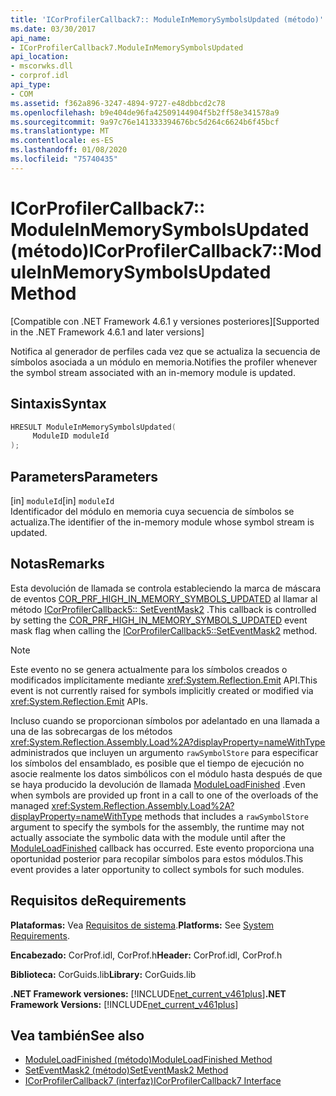 ```yaml
---
title: 'ICorProfilerCallback7:: ModuleInMemorySymbolsUpdated (método)'
ms.date: 03/30/2017
api_name:
- ICorProfilerCallback7.ModuleInMemorySymbolsUpdated
api_location:
- mscorwks.dll
- corprof.idl
api_type:
- COM
ms.assetid: f362a896-3247-4894-9727-e48dbbcd2c78
ms.openlocfilehash: b9e404de96fa42509144904f5b2ff58e341578a9
ms.sourcegitcommit: 9a97c76e141333394676bc5d264c6624b6f45bcf
ms.translationtype: MT
ms.contentlocale: es-ES
ms.lasthandoff: 01/08/2020
ms.locfileid: "75740435"
---
```

# <a name="icorprofilercallback7moduleinmemorysymbolsupdated-method"></a><span data-ttu-id="f9583-102">ICorProfilerCallback7:: ModuleInMemorySymbolsUpdated (método)</span><span class="sxs-lookup"><span data-stu-id="f9583-102">ICorProfilerCallback7::ModuleInMemorySymbolsUpdated Method</span></span>
<span data-ttu-id="f9583-103">[Compatible con .NET Framework 4.6.1 y versiones posteriores]</span><span class="sxs-lookup"><span data-stu-id="f9583-103">[Supported in the .NET Framework 4.6.1 and later versions]</span></span>  
  
 <span data-ttu-id="f9583-104">Notifica al generador de perfiles cada vez que se actualiza la secuencia de símbolos asociada a un módulo en memoria.</span><span class="sxs-lookup"><span data-stu-id="f9583-104">Notifies the profiler whenever the symbol stream associated with an in-memory module is updated.</span></span>  
  
## <a name="syntax"></a><span data-ttu-id="f9583-105">Sintaxis</span><span class="sxs-lookup"><span data-stu-id="f9583-105">Syntax</span></span>  
  
```cpp  
HRESULT ModuleInMemorySymbolsUpdated(  
     ModuleID moduleId  
);  
```  
  
## <a name="parameters"></a><span data-ttu-id="f9583-106">Parameters</span><span class="sxs-lookup"><span data-stu-id="f9583-106">Parameters</span></span>  
 <span data-ttu-id="f9583-107">[in] `moduleId`</span><span class="sxs-lookup"><span data-stu-id="f9583-107">[in] `moduleId`</span></span>  
 <span data-ttu-id="f9583-108">Identificador del módulo en memoria cuya secuencia de símbolos se actualiza.</span><span class="sxs-lookup"><span data-stu-id="f9583-108">The identifier of the in-memory module whose symbol stream is updated.</span></span>  
  
## <a name="remarks"></a><span data-ttu-id="f9583-109">Notas</span><span class="sxs-lookup"><span data-stu-id="f9583-109">Remarks</span></span>  
 <span data-ttu-id="f9583-110">Esta devolución de llamada se controla estableciendo la marca de máscara de eventos [COR_PRF_HIGH_IN_MEMORY_SYMBOLS_UPDATED](../../../../docs/framework/unmanaged-api/profiling/cor-prf-high-monitor-enumeration.md) al llamar al método [ICorProfilerCallback5:: SetEventMask2](../../../../docs/framework/unmanaged-api/profiling/icorprofilerinfo5-seteventmask2-method.md) .</span><span class="sxs-lookup"><span data-stu-id="f9583-110">This callback is controlled by setting the [COR_PRF_HIGH_IN_MEMORY_SYMBOLS_UPDATED](../../../../docs/framework/unmanaged-api/profiling/cor-prf-high-monitor-enumeration.md) event mask flag when calling the [ICorProfilerCallback5::SetEventMask2](../../../../docs/framework/unmanaged-api/profiling/icorprofilerinfo5-seteventmask2-method.md) method.</span></span>  
  
> [!NOTE]
> <span data-ttu-id="f9583-111">Este evento no se genera actualmente para los símbolos creados o modificados implícitamente mediante <xref:System.Reflection.Emit> API.</span><span class="sxs-lookup"><span data-stu-id="f9583-111">This event is not currently raised for symbols implicitly created or modified via <xref:System.Reflection.Emit> APIs.</span></span>  
  
 <span data-ttu-id="f9583-112">Incluso cuando se proporcionan símbolos por adelantado en una llamada a una de las sobrecargas de los métodos <xref:System.Reflection.Assembly.Load%2A?displayProperty=nameWithType> administrados que incluyen un argumento `rawSymbolStore` para especificar los símbolos del ensamblado, es posible que el tiempo de ejecución no asocie realmente los datos simbólicos con el módulo hasta después de que se haya producido la devolución de llamada [ModuleLoadFinished](../../../../docs/framework/unmanaged-api/profiling/icorprofilercallback-moduleloadfinished-method.md) .</span><span class="sxs-lookup"><span data-stu-id="f9583-112">Even when symbols are provided up front in a call to one of the overloads of the managed <xref:System.Reflection.Assembly.Load%2A?displayProperty=nameWithType> methods that includes a `rawSymbolStore` argument to specify the symbols for the assembly, the runtime may not actually associate the symbolic data with the module until after the [ModuleLoadFinished](../../../../docs/framework/unmanaged-api/profiling/icorprofilercallback-moduleloadfinished-method.md) callback has occurred.</span></span> <span data-ttu-id="f9583-113">Este evento proporciona una oportunidad posterior para recopilar símbolos para estos módulos.</span><span class="sxs-lookup"><span data-stu-id="f9583-113">This event provides a later opportunity to collect symbols for such modules.</span></span>  
  
## <a name="requirements"></a><span data-ttu-id="f9583-114">Requisitos de</span><span class="sxs-lookup"><span data-stu-id="f9583-114">Requirements</span></span>  
 <span data-ttu-id="f9583-115">**Plataformas:** Vea [Requisitos de sistema](../../../../docs/framework/get-started/system-requirements.md).</span><span class="sxs-lookup"><span data-stu-id="f9583-115">**Platforms:** See [System Requirements](../../../../docs/framework/get-started/system-requirements.md).</span></span>  
  
 <span data-ttu-id="f9583-116">**Encabezado:** CorProf.idl, CorProf.h</span><span class="sxs-lookup"><span data-stu-id="f9583-116">**Header:** CorProf.idl, CorProf.h</span></span>  
  
 <span data-ttu-id="f9583-117">**Biblioteca:** CorGuids.lib</span><span class="sxs-lookup"><span data-stu-id="f9583-117">**Library:** CorGuids.lib</span></span>  
  
 <span data-ttu-id="f9583-118">**.NET Framework versiones:** [!INCLUDE[net_current_v461plus](../../../../includes/net-current-v461plus-md.md)]</span><span class="sxs-lookup"><span data-stu-id="f9583-118">**.NET Framework Versions:** [!INCLUDE[net_current_v461plus](../../../../includes/net-current-v461plus-md.md)]</span></span>  
  
## <a name="see-also"></a><span data-ttu-id="f9583-119">Vea también</span><span class="sxs-lookup"><span data-stu-id="f9583-119">See also</span></span>

- [<span data-ttu-id="f9583-120">ModuleLoadFinished (método)</span><span class="sxs-lookup"><span data-stu-id="f9583-120">ModuleLoadFinished Method</span></span>](../../../../docs/framework/unmanaged-api/profiling/icorprofilercallback-moduleloadfinished-method.md)
- [<span data-ttu-id="f9583-121">SetEventMask2 (método)</span><span class="sxs-lookup"><span data-stu-id="f9583-121">SetEventMask2 Method</span></span>](../../../../docs/framework/unmanaged-api/profiling/icorprofilerinfo5-seteventmask2-method.md)
- [<span data-ttu-id="f9583-122">ICorProfilerCallback7 (interfaz)</span><span class="sxs-lookup"><span data-stu-id="f9583-122">ICorProfilerCallback7 Interface</span></span>](../../../../docs/framework/unmanaged-api/profiling/icorprofilercallback7-interface.md)
